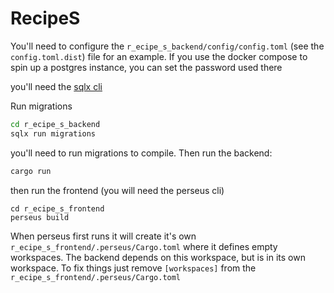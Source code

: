 # RecipeS

You'll need to configure the `r_ecipe_s_backend/config/config.toml` (see the `config.toml.dist`) file for an example.
If you use the docker compose to spin up a postgres instance, you can set the password used there

you'll need the [sqlx cli](https://github.com/launchbadge/sqlx/tree/master/sqlx-cli)

Run migrations
```bash
cd r_ecipe_s_backend
sqlx run migrations
```
you'll need to run migrations to compile. Then run the backend:
```bash
cargo run
```
then run the frontend (you will need the perseus cli)
```
cd r_ecipe_s_frontend
perseus build
```
When perseus first runs it will create it's own `r_ecipe_s_frontend/.perseus/Cargo.toml` where it defines empty
workspaces. The backend depends on this workspace, but is in its own workspace. To fix things
just remove `[workspaces]` from the `r_ecipe_s_frontend/.perseus/Cargo.toml`

